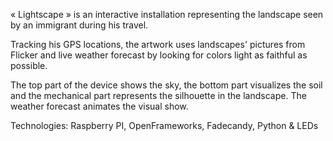 « Lightscape » is an interactive installation representing the landscape seen by an immigrant during his travel.

Tracking his GPS locations, the artwork uses landscapes' pictures from Flicker and live weather forecast by looking for colors light as faithful as possible.

The top part of the device shows the sky, the bottom part visualizes the soil and the mechanical part represents the silhouette in the landscape. The weather forecast animates the visual show.

Technologies: Raspberry PI, OpenFrameworks, Fadecandy, Python & LEDs